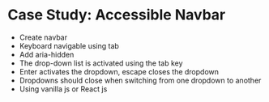 # Case Study: Accessible Navbar
- Create navbar
- Keyboard navigable using tab
- Add aria-hidden
- The drop-down list is activated using the tab key
- Enter activates the dropdown, escape closes the dropdown
- Dropdowns should close when switching from one dropdown to another
- Using vanilla js or React js
